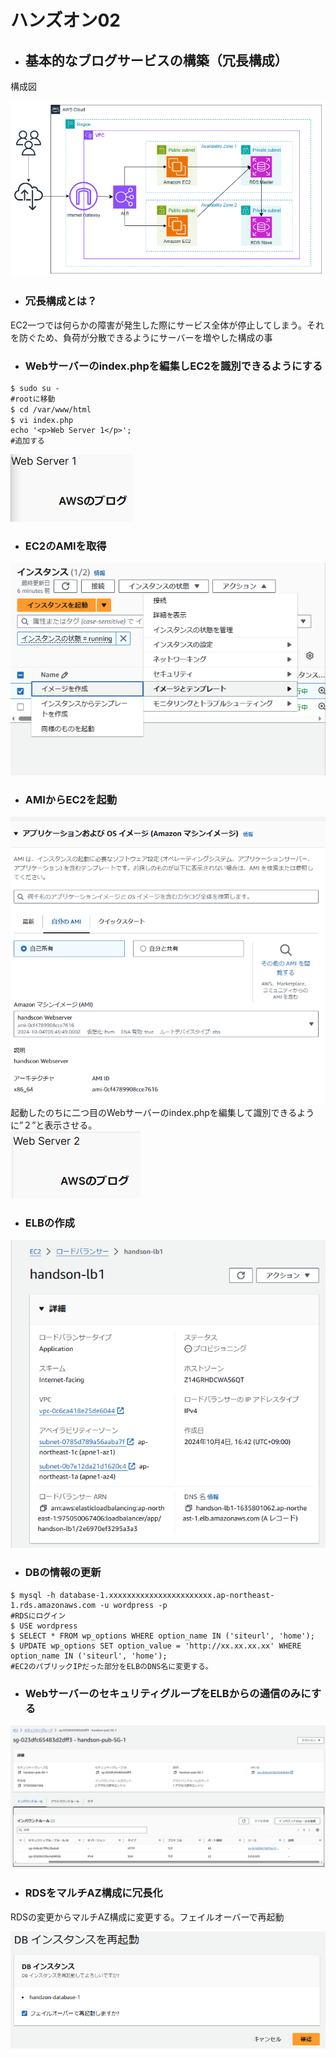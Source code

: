 # ハンズオン02  
- ## 基本的なブログサービスの構築（冗長構成）  
構成図  

![kouseizu](./img02/handson02.drawio.png)  

- ### 冗長構成とは？  
EC2一つでは何らかの障害が発生した際にサービス全体が停止してしまう。それを防ぐため、負荷が分散できるようにサーバーを増やした構成の事  

- ### Webサーバーのindex.phpを編集しEC2を識別できるようにする  
```bash:title  
$ sudo su -
#rootに移動  
$ cd /var/www/html　　
$ vi index.php　　
echo '<p>Web Server 1</p>';  
#追加する  
```  

![1](./img02/server1.png) 
- ### EC2のAMIを取得  

![AMI](./img02/myAMI.png)  
- ### AMIからEC2を起動  

![AMI](./img02/EC2.png)  
起動したのちに二つ目のWebサーバーのindex.phpを編集して識別できるように”２”と表示させる。  
![2](./img02/servsr2.png)  

- ### ELBの作成  

![ELB](./img02/LB.png)  
- ### DBの情報の更新  
```bash:title  
$ mysql -h database-1.xxxxxxxxxxxxxxxxxxxxxxx.ap-northeast-1.rds.amazonaws.com -u wordpress -p  
#RDSにログイン  
$ USE wordpress  
$ SELECT * FROM wp_options WHERE option_name IN ('siteurl', 'home');  
$ UPDATE wp_options SET option_value = 'http://xx.xx.xx.xx' WHERE option_name IN ('siteurl', 'home');  
#EC2のパブリックIPだった部分をELBのDNS名に変更する。  
```
- ### WebサーバーのセキュリティグループをELBからの通信のみにする  

![sg](./img02/sg.png)  
- ### RDSをマルチAZ構成に冗長化  
RDSの変更からマルチAZ構成に変更する。フェイルオーバーで再起動  

![sg](./img02/RDS.png)